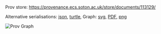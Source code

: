 
Prov store: https://provenance.ecs.soton.ac.uk/store/documents/113129/

Alternative serialisations: [json](https://provenance.ecs.soton.ac.uk/store/documents/113129.json), [turtle](https://provenance.ecs.soton.ac.uk/store/documents/113129.ttl),
Graph: [svg](https://provenance.ecs.soton.ac.uk/store/documents/113129.svg), [PDF](https://provenance.ecs.soton.ac.uk/store/documents/113129.pdf), [png](https://provenance.ecs.soton.ac.uk/store/documents/113129.png)

![Prov Graph](https://provenance.ecs.soton.ac.uk/store/documents/113129.png)

        
